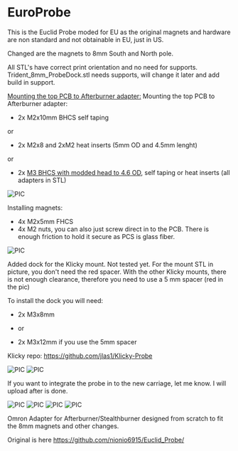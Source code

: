 # EuroProbe

This is the Euclid Probe moded for EU as the original magnets and hardware are non standard and not obtainable in EU, just in US.

Changed are the magnets to 8mm South and North pole.


All STL's have correct print orientation and no need for supports. 
Trident_8mm_ProbeDock.stl needs supports, will change it later and add build in support.

[Mounting the top PCB to Afterburner adapter:](#markdown-1)
Mounting the top PCB to Afterburner adapter:
- 2x M2x10mm BHCS self taping 

or

- 2x M2x8 and 2xM2 heat inserts (5mm OD and 4.5mm lenght)

or

- 2x [M3 BHCS with modded head to 4.6 OD](https://github.com/VoronMods/V1/blob/main/Euro_Probe/Images/PIC_5.png), self taping or heat inserts (all adapters in STL)

![PIC](Images/PIC_6.png)


Installing magnets:
- 4x M2x5mm FHCS 
- 4x M2 nuts, you can also just screw direct in to the PCB. There is enough friction to hold it secure as PCS is glass fiber.

![PIC](Images/PIC_7.png)

Added dock for the Klicky mount. Not tested yet.
For the mount STL in picture, you don't need the red spacer.
With the other Klicky mounts, there is not enough clearance, therefore you need to use a 5 mm spacer (red in the pic)

To install the dock you will need:

- 2x M3x8mm

- or
 
- 2x M3x12mm if you use the 5mm spacer

Klicky repo:
https://github.com/jlas1/Klicky-Probe

![PIC](Images/PIC_9.png)
![PIC](Images/PIC_8.png)

If you want to integrate the probe in to the new carriage, let me know. I will upload after is done.


![PIC](Images/PIC_2.png)
![PIC](Images/PIC_3.png)
![PIC](Images/PIC4.png)
![PIC](Images/PIC_5.png)

Omron Adapter for Afterburner/Stealthburner designed from scratch to fit the 8mm magnets and other changes.

Original is here
https://github.com/nionio6915/Euclid_Probe/

